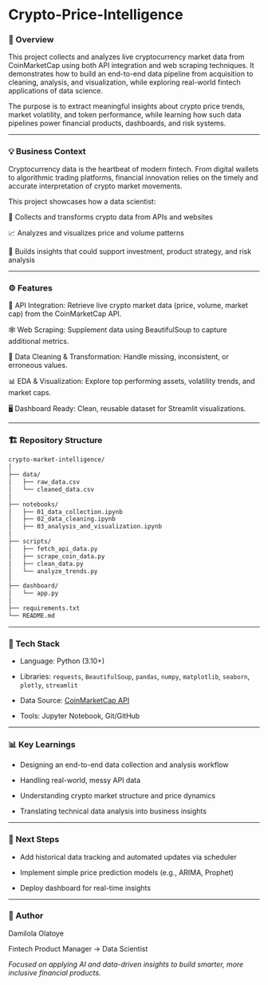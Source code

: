 # Crypto-Price-Intelligence

### 🚀 Overview

This project collects and analyzes live cryptocurrency market data from CoinMarketCap using both API integration and web scraping techniques.
It demonstrates how to build an end-to-end data pipeline from acquisition to cleaning, analysis, and visualization, while exploring real-world fintech applications of data science.

The purpose is to extract meaningful insights about crypto price trends, market volatility, and token performance, while learning how such data pipelines power financial products, dashboards, and risk systems. 

---

### 💡 Business Context

Cryptocurrency data is the heartbeat of modern fintech. From digital wallets to algorithmic trading platforms, financial innovation relies on the timely and accurate interpretation of crypto market movements.

This project showcases how a data scientist:

🧭 Collects and transforms crypto data from APIs and websites

📈 Analyzes and visualizes price and volume patterns

🧠 Builds insights that could support investment, product strategy, and risk analysis

---

### ⚙️ Features

🔗 API Integration: Retrieve live crypto market data (price, volume, market cap) from the CoinMarketCap API.

🕸️ Web Scraping: Supplement data using BeautifulSoup to capture additional metrics.

🧹 Data Cleaning & Transformation: Handle missing, inconsistent, or erroneous values.

📊 EDA & Visualization: Explore top performing assets, volatility trends, and market caps.

🖥️ Dashboard Ready: Clean, reusable dataset for Streamlit visualizations.

---

### 🏗️ Repository Structure
```bash
crypto-market-intelligence/
│
├── data/                      
│   ├── raw_data.csv
│   └── cleaned_data.csv
│
├── notebooks/                  
│   ├── 01_data_collection.ipynb
│   ├── 02_data_cleaning.ipynb
│   ├── 03_analysis_and_visualization.ipynb
│
├── scripts/                   
│   ├── fetch_api_data.py
│   ├── scrape_coin_data.py
│   ├── clean_data.py
│   └── analyze_trends.py
│
├── dashboard/                  
│   └── app.py
│
├── requirements.txt
└── README.md
```

---

### 🧰 Tech Stack

* Language: Python (3.10+)

* Libraries: `requests`, `BeautifulSoup`, `pandas`, `numpy`, `matplotlib`, `seaborn`, `plotly`, `streamlit`

* Data Source: [CoinMarketCap API](https://coinmarketcap.com/) 

* Tools: Jupyter Notebook, Git/GitHub

---

### 📊 Key Learnings

* Designing an end-to-end data collection and analysis workflow

* Handling real-world, messy API data

* Understanding crypto market structure and price dynamics

* Translating technical data analysis into business insights

---

### 🧠 Next Steps

* Add historical data tracking and automated updates via scheduler

* Implement simple price prediction models (e.g., ARIMA, Prophet)

* Deploy dashboard for real-time insights

---

### 👤 Author

Damilola Olatoye

Fintech Product Manager → Data Scientist

*Focused on applying AI and data-driven insights to build smarter, more inclusive financial products.*


